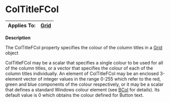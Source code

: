 




<h1 class="heading"><span class="name">ColTitleFCol</span></h1>

| Applies To: | [Grid](../a-z/grid.md) |
| --- | ---  |


**Description**


The ColTitleFCol property specifies the colour of the column titles in a [Grid](../a-z/grid.md) object


ColTitleFCol may be a scalar that specifies a single colour to be used for all of the column titles, or a vector that specifies the colour of each of the column titles individually. An element of ColTitleFCol may be an enclosed 3-element vector of integer values in the range 0-255 which refer to the red, green and blue components of the colour respectively, or it may be a scalar that defines a standard Windows colour element (see [BCol](../a-z/bcol.md) for details). Its default value is 0 which obtains the colour defined for Button text.



